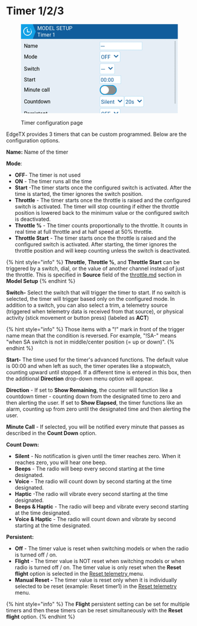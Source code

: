 # Timer 1/2/3

<figure><img src="../../../../.gitbook/assets/timers.png" alt=""><figcaption><p>Timer configuration page</p></figcaption></figure>

EdgeTX provides 3 timers that can be custom programmed.  Below are the configuration options.

**Name:**  Name of the timer

**Mode**:

* **OFF**- The timer is not used
* **ON** - The timer runs all the time
* **Start** -The timer starts once the configured switch is activated. After the time is started, the timer ignores the switch position.
* **Throttle** - The timer starts once the throttle is raised and the configured switch is activated. The timer will stop counting if either the throttle position is lowered back to the minimum value or the configured switch is deactivated.
* **Throttle %** - The timer counts proportionally to the throttle. It counts in real time at full throttle and at half speed at 50% throttle.
* **Throttle Start** - The timer starts once the throttle is raised and the configured switch is activated. After starting, the timer ignores the throttle position and will keep counting unless the switch is deactivated.

{% hint style="info" %}
**Throttle**, **Throttle %**, and **Throttle Start** can be triggered by a switch, dial, or the value of another channel instead of just the throttle. This is specified in **Source** field of the [throttle.md](throttle.md "mention") section in **Model Setup**
{% endhint %}

**Switch-** Select the switch that will trigger the timer to start.  If no switch is selected, the timer will trigger based only on the configured mode. In addition to a switch, you can also select a trim, a telemetry source (triggered when telemetry data is received from that source), or physical activity (stick movement or button press) (labeled as **ACT**)

{% hint style="info" %}
Those items with a "!" mark in front of the trigger name mean that the condition is reversed. For example, "!SA-" means "when SA switch is not in middle/center position (= up or down)".
{% endhint %}

**Start-** The time used for the timer's advanced functions.  The default value is 00:00 and when left as such, the timer operates like a stopwatch, counting upward until stopped.  If a different time is entered in this box, then the additional **Direction** drop-down menu option will appear.

**Direction** - If set to **Show Remaining**, the counter will function like a countdown timer - counting down from the designated time to zero and then alerting the user.  If set to **Show Elapsed**, the timer functions like an alarm, counting up from zero until the designated time and then alerting the user.

**Minute Call** - If selected, you will be notified every minute that passes as described in the **Count Down** option.

**Count Down:**

* **Silent** - No notification is given until the timer reaches zero. When it reaches zero, you will hear one beep.
* **Beeps** - The radio will beep every second starting at the time designated.
* **Voice** - The radio will count down by second starting at the time designated.
* **Haptic** -The radio will vibrate every second starting at the time designated.
* **Beeps & Haptic** - The radio will beep and vibrate every second starting at the time designated.
* **Voice & Haptic** - The radio will count down and vibrate by second starting at the time designated.

**Persistent:**

* **Off** - The timer value is reset when switching models or when the radio is turned off / on.
* **Flight** - The timer value is NOT reset when switching models or when radio is turned off / on. The timer value is only reset when the **Reset flight** option is selected in the [Reset telemetry ](../../reset-telemetry.md)menu.
* **Manual Reset -** The timer value is reset only when it is individually selected to be reset (example: Reset timer1) in the [Reset telemetry ](../../reset-telemetry.md)menu.

{% hint style="info" %}
The **Flight** persistent setting can be set for multiple timers and then these timers can be reset simultaneously with the **Reset flight** option.
{% endhint %}


